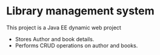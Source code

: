 # Library management system 

This project is a Java EE dynamic web project
- Stores Author and book details.
- Performs CRUD operations on author and books.
